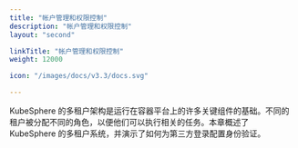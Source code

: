 ```yaml
---
title: "帐户管理和权限控制"
description: "帐户管理和权限控制"
layout: "second"

linkTitle: "帐户管理和权限控制"
weight: 12000

icon: "/images/docs/v3.3/docs.svg"

---
```


KubeSphere 的多租户架构是运行在容器平台上的许多关键组件的基础。不同的租户被分配不同的角色，以便他们可以执行相关的任务。本章概述了 KubeSphere 的多租户系统，并演示了如何为第三方登录配置身份验证。